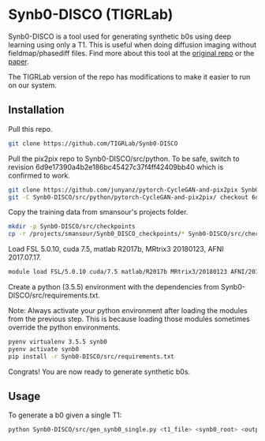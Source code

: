 # Synb0-DISCO (TIGRLab)

Synb0-DISCO is a tool used for generating synthetic b0s using deep learning using only a T1. This is useful when doing diffusion imaging without fieldmap/phasediff files. Find more about this tool at the [original repo](https://github.com/MASILab/Synb0-DISCO) or the [paper](https://www.sciencedirect.com/science/article/abs/pii/S0730725X18306179). 

The TIGRLab version of the repo has modifications to make it easier to run on our system.

## Installation

Pull this repo.

```bash
git clone https://github.com/TIGRLab/Synb0-DISCO
```

Pull the pix2pix repo to Synb0-DISCO/src/python. To be safe, switch to revision 6d9e17390a4b2e186bc45427c37f4ff42409bb40 which is confirmed to work.

```bash
git clone https://github.com/junyanz/pytorch-CycleGAN-and-pix2pix Synb0-DISCO/src/python/pytorch-CycleGAN-and-pix2pix/
git -C Synb0-DISCO/src/python/pytorch-CycleGAN-and-pix2pix/ checkout 6d9e1739
```

Copy the training data from smansour's projects folder.
```bash
mkdir -p Synb0-DISCO/src/checkpoints
cp -r /projects/smansour/Synb0_DISCO_checkpoints/* Synb0-DISCO/src/checkpoints/
```

Load FSL 5.0.10, cuda 7.5, matlab R2017b, MRtrix3 20180123, AFNI 2017.07.17.
```bash
module load FSL/5.0.10 cuda/7.5 matlab/R2017b MRtrix3/20180123 AFNI/2017.07.17
```

Create a python (3.5.5) environment with the dependencies from Synb0-DISCO/src/requirements.txt.

Note: Always activate your python environment after loading the modules from the previous step. This is because loading those modules sometimes override the python environments.
```bash
pyenv virtualenv 3.5.5 synb0
pyenv activate synb0
pip install -r Synb0-DISCO/src/requirements.txt
```

Congrats! You are now ready to generate synthetic b0s.

## Usage

To generate a b0 given a single T1:
```bash
python Synb0-DISCO/src/gen_synb0_single.py <t1_file> <synb0_root> <output_folder>
```

